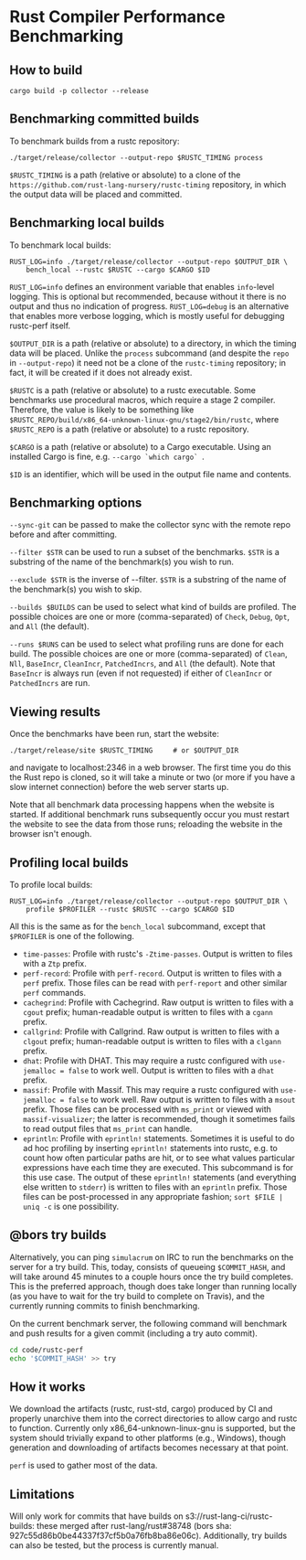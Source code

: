 # Rust Compiler Performance Benchmarking

## How to build

```
cargo build -p collector --release
```

## Benchmarking committed builds

To benchmark builds from a rustc repository:
```
./target/release/collector --output-repo $RUSTC_TIMING process
```

`$RUSTC_TIMING` is a path (relative or absolute) to a clone of the
`https://github.com/rust-lang-nursery/rustc-timing` repository, in which the
output data will be placed and committed.

## Benchmarking local builds

To benchmark local builds:
```
RUST_LOG=info ./target/release/collector --output-repo $OUTPUT_DIR \
    bench_local --rustc $RUSTC --cargo $CARGO $ID
```

`RUST_LOG=info` defines an environment variable that enables `info`-level
logging. This is optional but recommended, because without it there is no
output and thus no indication of progress. `RUST_LOG=debug` is an alternative
that enables more verbose logging, which is mostly useful for debugging
rustc-perf itself.

`$OUTPUT_DIR` is a path (relative or absolute) to a directory, in which the
timing data will be placed. Unlike the `process` subcommand (and despite the
`repo` in `--output-repo`) it need not be a clone of the `rustc-timing`
repository; in fact, it will be created if it does not already exist.

`$RUSTC` is a path (relative or absolute) to a rustc executable. Some
benchmarks use procedural macros, which require a stage 2 compiler. Therefore,
the value is likely to be something like
`$RUSTC_REPO/build/x86_64-unknown-linux-gnu/stage2/bin/rustc`, where
`$RUSTC_REPO` is a path (relative or absolute) to a rustc repository.

`$CARGO` is a path (relative or absolute) to a Cargo executable. Using an
installed Cargo is fine, e.g. ``--cargo `which cargo` ``.

`$ID` is an identifier, which will be used in the output file name and
contents.

## Benchmarking options

`--sync-git` can be passed to make the collector sync with the remote repo
before and after committing.

`--filter $STR` can be used to run a subset of the benchmarks. `$STR` is a
substring of the name of the benchmark(s) you wish to run.

`--exclude $STR` is the inverse of --filter. `$STR` is a substring of the name
of the benchmark(s) you wish to skip.

`--builds $BUILDS` can be used to select what kind of builds are profiled. The
possible choices are one or more (comma-separated) of `Check`, `Debug`, `Opt`,
and `All` (the default).

`--runs $RUNS` can be used to select what profiling runs are done for each
build. The possible choices are one or more (comma-separated) of `Clean`,
`Nll`, `BaseIncr`, `CleanIncr`, `PatchedIncrs`, and `All` (the default). Note
that `BaseIncr` is always run (even if not requested) if either of `CleanIncr`
or `PatchedIncrs` are run.

## Viewing results

Once the benchmarks have been run, start the website:
```
./target/release/site $RUSTC_TIMING     # or $OUTPUT_DIR
```
and navigate to localhost:2346 in a web browser. The first time you do this the
Rust repo is cloned, so it will take a minute or two (or more if you have a
slow internet connection) before the web server starts up.

Note that all benchmark data processing happens when the website is started. If
additional benchmark runs subsequently occur you must restart the website to
see the data from those runs; reloading the website in the browser isn't
enough.

## Profiling local builds

To profile local builds:
```
RUST_LOG=info ./target/release/collector --output-repo $OUTPUT_DIR \
    profile $PROFILER --rustc $RUSTC --cargo $CARGO $ID
```

All this is the same as for the `bench_local` subcommand, except that
`$PROFILER` is one of the following.
- `time-passes`: Profile with rustc's `-Ztime-passes`. Output is written to
  files with a `Ztp` prefix.
- `perf-record`: Profile with `perf-record`. Output is written to files with a
  `perf` prefix. Those files can be read with `perf-report` and other similar
  `perf` commands.
- `cachegrind`: Profile with Cachegrind. Raw output is written to files with a
  `cgout` prefix; human-readable output is written to files with a `cgann`
  prefix.
- `callgrind`: Profile with Callgrind. Raw output is written to files with a
  `clgout` prefix; human-readable output is written to files with a `clgann`
  prefix.
- `dhat`: Profile with DHAT. This may require a rustc configured with
  `use-jemalloc = false` to work well. Output is written to files with a `dhat`
  prefix.
- `massif`: Profile with Massif. This may require a rustc configured with
  `use-jemalloc = false` to work well. Raw output is written to files with a
  `msout` prefix. Those files can be processed with `ms_print` or viewed with
  `massif-visualizer`; the latter is recommended, though it sometimes fails to
  read output files that `ms_print` can handle.
- `eprintln`: Profile with `eprintln!` statements. Sometimes it is useful to do
  ad hoc profiling by inserting `eprintln!` statements into rustc, e.g. to
  count how often particular paths are hit, or to see what values particular
  expressions have each time they are executed. This subcommand is for this use
  case. The output of these `eprintln!` statements (and everything else written
  to `stderr`) is written to files with an `eprintln` prefix. Those files can
  be post-processed in any appropriate fashion; `sort $FILE | uniq -c` is one
  possibility.

## @bors try builds

Alternatively, you can ping `simulacrum` on IRC to run the benchmarks on the server for a try build.
This, today, consists of queueing `$COMMIT_HASH`, and will take around 45 minutes to a couple hours
once the try build completes. This is the preferred approach, though does take longer than running
locally (as you have to wait for the try build to complete on Travis), and the currently running
commits to finish benchmarking.

On the current benchmark server, the following command will benchmark and push results for a given
commit (including a try auto commit).
```bash
cd code/rustc-perf
echo '$COMMIT_HASH' >> try
```

## How it works

We download the artifacts (rustc, rust-std, cargo) produced by CI and properly unarchive them into
the correct directories to allow cargo and rustc to function. Currently only
x86_64-unknown-linux-gnu is supported, but the system should trivially expand to other platforms
(e.g., Windows), though generation and downloading of artifacts becomes necessary at that point.

`perf` is used to gather most of the data.

## Limitations

Will only work for commits that have builds on s3://rust-lang-ci/rustc-builds: these merged after
rust-lang/rust#38748 (bors sha: 927c55d86b0be44337f37cf5b0a76fb8ba86e06c). Additionally, try builds
can also be tested, but the process is currently manual.
